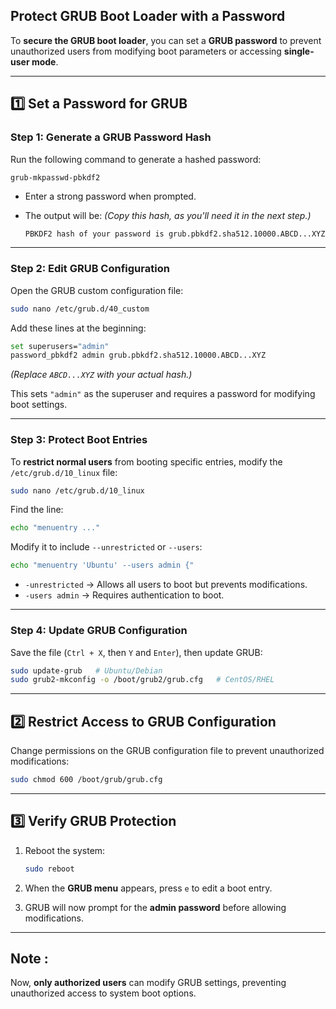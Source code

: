 ## **Protect GRUB Boot Loader with a Password**

To **secure the GRUB boot loader**, you can set a **GRUB password** to prevent unauthorized users from modifying boot parameters or accessing **single-user mode**.

---

## **1️⃣ Set a Password for GRUB**

### **Step 1: Generate a GRUB Password Hash**

Run the following command to generate a hashed password:

```bash
grub-mkpasswd-pbkdf2

```

- Enter a strong password when prompted.
- The output will be:
*(Copy this hash, as you'll need it in the next step.)*
    
    ```
    PBKDF2 hash of your password is grub.pbkdf2.sha512.10000.ABCD...XYZ
    
    ```
    

---

### **Step 2: Edit GRUB Configuration**

Open the GRUB custom configuration file:

```bash
sudo nano /etc/grub.d/40_custom

```

Add these lines at the beginning:

```bash
set superusers="admin"
password_pbkdf2 admin grub.pbkdf2.sha512.10000.ABCD...XYZ

```

*(Replace `ABCD...XYZ` with your actual hash.)*

This sets `"admin"` as the superuser and requires a password for modifying boot settings.

---

### **Step 3: Protect Boot Entries**

To **restrict normal users** from booting specific entries, modify the `/etc/grub.d/10_linux` file:

```bash
sudo nano /etc/grub.d/10_linux

```

Find the line:

```bash
echo "menuentry ..."

```

Modify it to include `--unrestricted` or `--users`:

```bash
echo "menuentry 'Ubuntu' --users admin {"

```

- `-unrestricted` → Allows all users to boot but prevents modifications.
- `-users admin` → Requires authentication to boot.

---

### **Step 4: Update GRUB Configuration**

Save the file (`Ctrl + X`, then `Y` and `Enter`), then update GRUB:

```bash
sudo update-grub   # Ubuntu/Debian
sudo grub2-mkconfig -o /boot/grub2/grub.cfg   # CentOS/RHEL

```

---

## **2️⃣ Restrict Access to GRUB Configuration**

Change permissions on the GRUB configuration file to prevent unauthorized modifications:

```bash
sudo chmod 600 /boot/grub/grub.cfg

```

---

## **3️⃣ Verify GRUB Protection**

1. Reboot the system:
    
    ```bash
    sudo reboot
    
    ```
    
2. When the **GRUB menu** appears, press `e` to edit a boot entry.
3. GRUB will now prompt for the **admin password** before allowing modifications.

---

## Note :

Now, **only authorized users** can modify GRUB settings, preventing unauthorized access to system boot options.
